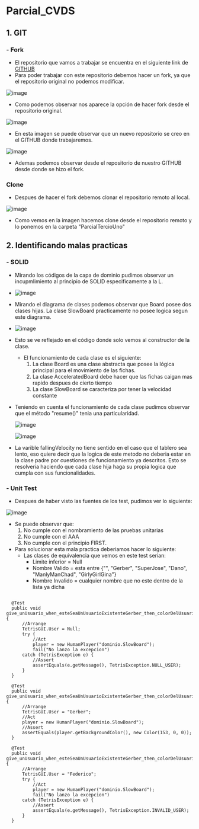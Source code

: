# Parcial_CVDS
## 1. GIT
  ### - Fork
  - El repositorio que vamos a trabajar se encuentra en el siguiente link de [GITHUB](https://github.com/DanielOchoa1214/Tetris.git)
  - Para poder trabajar con este repositorio debemos hacer un fork, ya que el repositorio original no podemos modificar.
  
  ![image](https://user-images.githubusercontent.com/77862048/190240776-5ce0bca6-715d-4b50-a72f-7af4e17f5f41.png)

  - Como podemos observar nos aparece la opción de hacer fork desde el repositorio original.
  
  ![image](https://user-images.githubusercontent.com/77862048/190241172-c1faa7dc-95b0-4412-8896-d627ff26afc1.png)

  - En esta imagen se puede observar que un nuevo repositorio se creo en el GITHUB donde trabajaremos.
  
  ![image](https://user-images.githubusercontent.com/77862048/190241397-fb33fa96-7b25-4cb4-a15f-89fc12213a2f.png)

  - Ademas podemos observar desde el repositorio de nuestro GITHUB desde donde se hizo el fork.
  ### Clone
  - Despues de hacer el fork debemos clonar el repositorio remoto al local.
  
  ![image](https://user-images.githubusercontent.com/77862048/190242380-0f746e2d-2b9c-4bb0-9314-64803b45f8dc.png)

  - Como vemos en la imagen hacemos clone desde el repositorio remoto y lo ponemos en la carpeta "ParcialTercioUno"
  
## 2. Identificando malas practicas
  ### - SOLID
   - Mirando los códigos de la capa de dominio pudimos observar un incupmlimiento al principio de SOLID especificamente a la L.
   - 
      ![image](https://user-images.githubusercontent.com/77862048/190265165-4f2b0a7c-753f-43e8-8e74-5ad6c0ac298d.png)
      
   - Mirando el diagrama de clases podemos observar que Board posee dos clases hijas. La clase SlowBoard practicamente no posee logica segun este diagrama.
   - 
      ![image](https://user-images.githubusercontent.com/77862048/190265318-ddc6a0ea-38e5-42d9-98e0-e9e035e3ba35.png)
      
   - Esto se ve reflejado en el código donde solo vemos al constructor de la clase.
     * El funcionamiento de cada clase es el siguiente:
        1. La clase Board es una clase abstracta que posee la lógica principal para el movimiento de las fichas.
        2. La clase AcceleratedBoard debe hacer que las fichas caigan mas rapido despues de cierto tiempo
        3. La clase SlowBoard se caracteriza por tener la velocidad constante
   - Teniendo en cuenta el funcionamiento de cada clase pudimos observar que el método "resume()" tenia una particularidad.

      ![image](https://user-images.githubusercontent.com/77862048/190266129-0a65d406-ca27-4001-a934-570cea30ff67.png)
      
      ![image](https://user-images.githubusercontent.com/77862048/190266821-1c3209b4-3f33-47c9-a108-c899da989523.png)

   - La varible fallingVelocity no tiene sentido en el caso que el tablero sea lento, eso quiere decir que la logica de este metodo no deberia estar en la clase padre por cuestiones de funcionamiento ya descritos. Esto se resolveria haciendo que cada clase hija haga su propia logica que cumpla con sus funcionalidades.
      
  ### - Unit Test
  - Despues de haber visto las fuentes de los test, pudimos ver lo siguiente:
  
  ![image](https://user-images.githubusercontent.com/77862048/190246931-35711e5a-9379-42a1-8717-3b50eaf0a5df.png)

  - Se puede observar que:
      1. No cumple con el nombramiento de las pruebas unitarias
      2. No cumple con el AAA
      3. No cumple con el principio FIRST.
  - Para solucionar esta mala practica deberiamos hacer lo siguiente:
      - Las clases de equivalencia que vemos en este test serian:
          - Limite inferior = Null
          - Nombre Valido = esta entre {"", "Gerber", "SuperJose", "Dano", "ManlyManChad", "GirlyGirlGina"}
          - Nombre Invalido = cualquier nombre que no este dentro de la lista ya dicha
  ```
  
    @Test
    public void give_unUsuario_when_esteSeaUnUsuarioExistenteGerber_then_colorDelUsuarioEsRojo() {
        //Arrange
        TetrisGUI.User = Null;
        try {
            //Act
            player = new HumanPlayer("dominio.SlowBoard");
            fail("No lanzo la excepcion")
        catch (TetrisException e) {
            //Assert
            assertEquals(e.getMessage(), TetrisException.NULL_USER);
        }
    }
    
    @Test
    public void give_unUsuario_when_esteSeaUnUsuarioExistenteGerber_then_colorDelUsuarioEsRojo() {
        //Arrange
        TetrisGUI.User = "Gerber";
        //Act
        player = new HumanPlayer("dominio.SlowBoard");
        //Assert
        assertEquals(player.getBackgroundColor(), new Color(153, 0, 0));
    }
    
    @Test
    public void give_unUsuario_when_esteSeaUnUsuarioExistenteGerber_then_colorDelUsuarioEsRojo() {
        //Arrange
        TetrisGUI.User = "Federico";
        try {
            //Act
            player = new HumanPlayer("dominio.SlowBoard");
            fail("No lanzo la excepcion")
        catch (TetrisException e) {
            //Assert
            assertEquals(e.getMessage(), TetrisException.INVALID_USER);
        }
    }
    
  ```
  ###
   
